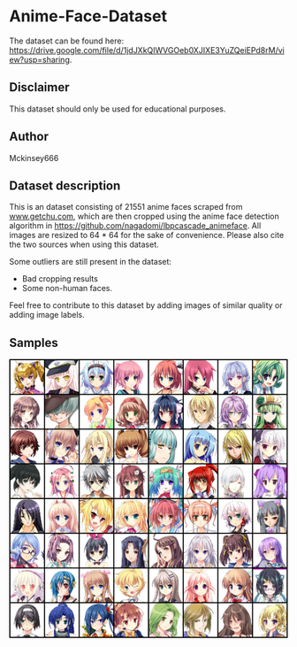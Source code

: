 # Anime-Face-Dataset
The dataset can be found here: https://drive.google.com/file/d/1jdJXkQIWVGOeb0XJIXE3YuZQeiEPd8rM/view?usp=sharing.
## Disclaimer
This dataset should only be used for educational purposes.
## Author 
Mckinsey666
## Dataset description
This is an dataset consisting of 21551 anime faces scraped from www.getchu.com, which are then cropped using the anime face detection algorithm in https://github.com/nagadomi/lbpcascade_animeface. All images are resized to 64 * 64 for the sake of convenience. Please also cite the two sources when using this dataset.

Some outliers are still present in the dataset:
- Bad cropping results
- Some non-human faces.

Feel free to contribute to this dataset by adding images of similar quality or adding image labels. 
## Samples 
![sample images](./sample.png)
